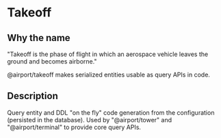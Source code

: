 # Takeoff
## Why the name 

"Takeoff is the phase of flight in which an aerospace vehicle leaves the ground and becomes airborne."

@airport/takeoff makes serialized entities usable as query APIs in code.

## Description

Query entity and DDL "on the fly" code generation from the configuration (persisted in the database).  Used by "@airport/tower" and "@airport/terminal" to provide core query APIs.
